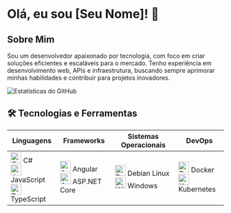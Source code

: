 # Olá, eu sou [Seu Nome]! 👋

## Sobre Mim
Sou um desenvolvedor apaixonado por tecnologia, com foco em criar soluções eficientes e escaláveis para o mercado. Tenho experiência em desenvolvimento web, APIs e infraestrutura, buscando sempre aprimorar minhas habilidades e contribuir para projetos inovadores.

![Estatísticas do GitHub](https://github-readme-stats.vercel.app/api?username=thiagoferlima&hide=stars,issues,prs,contribs&show_icons=true&theme=dark&count_private=true&include_all_commits=true&custom_title=Estatísticas%20do%20Thiago)
## 🛠️ Tecnologias e Ferramentas

| **Linguagens** | **Frameworks** | **Sistemas Operacionais** | **DevOps** |
|--------------|--------------|---------------------|------------|
| <img src="https://cdn.jsdelivr.net/gh/devicons/devicon/icons/csharp/csharp-original.svg" alt="C#" width="25" height="25" /> C# <br> <img src="https://cdn.jsdelivr.net/gh/devicons/devicon/icons/javascript/javascript-original.svg" alt="JavaScript" width="25" height="25" /> JavaScript <br> <img src="https://cdn.jsdelivr.net/gh/devicons/devicon/icons/typescript/typescript-original.svg" alt="TypeScript" width="25" height="25" /> TypeScript | <img src="https://cdn.jsdelivr.net/gh/devicons/devicon/icons/angularjs/angularjs-original.svg" alt="Angular" width="25" height="25" /> Angular <br> <img src="https://cdn.jsdelivr.net/gh/devicons/devicon/icons/dot-net/dot-net-original.svg" alt="ASP.NET Core" width="25" height="25" /> ASP.NET Core | <img src="https://cdn.jsdelivr.net/gh/devicons/devicon/icons/debian/debian-original.svg" alt="Debian" width="25" height="25" /> Debian Linux <br> <img src="https://cdn.jsdelivr.net/gh/devicons/devicon/icons/windows8/windows8-original.svg" alt="Windows" width="25" height="25" /> Windows | <img src="https://cdn.jsdelivr.net/gh/devicons/devicon/icons/docker/docker-original.svg" alt="Docker" width="25" height="25" /> Docker <br> <img src="https://cdn.jsdelivr.net/gh/devicons/devicon/icons/kubernetes/kubernetes-plain.svg" alt="Kubernetes" width="25" height="25" /> Kubernetes |
